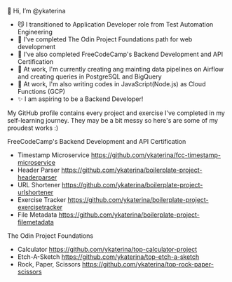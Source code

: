 👋 Hi, I’m @ykaterina
- :smirk_cat: I transitioned to Application Developer role from Test Automation Engineering
- 🌱 I've completed The Odin Project Foundations path for web development
- 🌱 I've also completed FreeCodeCamp's Backend Development and API Certification
- :office: At work, I'm currently creating ang mainting data pipelines on Airflow and creating queries in PostgreSQL and BigQuery
- :office: At work, I'm also writing codes in JavaScript(Node.js) as Cloud Functions (GCP)
- :sparkles: I am aspiring to be a Backend Developer! 

My GitHub profile contains every project and exercise I've completed in my self-learning journey. They may be a bit messy so here's are some of my proudest works :)

FreeCodeCamp's Backend Development and API Certification
- Timestamp Microservice https://github.com/ykaterina/fcc-timestamp-microservice
- Header Parser https://github.com/ykaterina/boilerplate-project-headerparser
- URL Shortener https://github.com/ykaterina/boilerplate-project-urlshortener
- Exercise Tracker https://github.com/ykaterina/boilerplate-project-exercisetracker
- File Metadata https://github.com/ykaterina/boilerplate-project-filemetadata

The Odin Project Foundations
- Calculator https://github.com/ykaterina/top-calculator-project
- Etch-A-Sketch https://github.com/ykaterina/top-etch-a-sketch
- Rock, Paper, Scissors https://github.com/ykaterina/top-rock-paper-scissors

<!---
ykaterina/ykaterina is a ✨ special ✨ repository because its `README.md` (this file) appears on your GitHub profile.
You can click the Preview link to take a look at your changes.
--->
